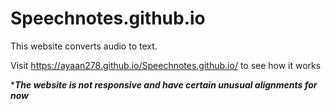 # Speechnotes.github.io

This website converts audio to text.

Visit https://ayaan278.github.io/Speechnotes.github.io/ to see how it works

****The website is not responsive and have certain unusual alignments for now***
